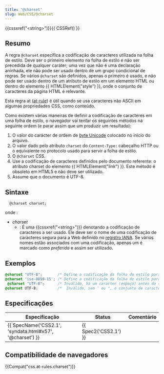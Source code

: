 ```yaml
---
title: '@charset'
slug: Web/CSS/@charset
---
```

{{cssxref("&lt;string&gt;")}}{{ CSSRef() }}

## Resumo

A regra `@charset` especifica a codificação de caracteres utilizada na folha de estilo. Deve ser o primeiro elemento na folha de estilo e não ser precedida de qualquer caráter; uma vez que não é uma declaração aninhada, ele não pode ser usado dentro de um grupo condicional de regras. Se vários `@charset` são definidos, apenas o primeiro é usado, e não pode ser usado dentro de um atributo de estilo em um elemento HTML ou dentro do elemento {{ HTMLElement("style") }}, onde o conjunto de caracteres da página HTML é relevante.

Esta regra at ([at-rule](/pt-BR/CSS/At-rule)) é útil quando se usa caracteres não ASCII em algumas propriedades CSS, como conteúdo.

Como existem várias maneiras de definir a codificação de caracteres em uma folha de estilo, o navegador vai tentar os seguintes métodos na seguinte ordem (e parar assim que um produzir um resultado):

1. O valor do carácter de ordem de [byte Unicode](http://pt.wikipedia.org/wiki/Marca_de_ordem_de_byte) colocado no início do arquivo.
2. O valor dado pelo atributo `charset` do `Content-Type:` cabeçalho HTTP ou o equivalente no protocolo usado para servir a folha de estilo.
3. O `@charset` CSS.
4. Use a codificação de caracteres definidos pelo documento referente: o atributo charset do elemento {{ HTMLElement("link") }}. Este método é obsoleto em HTML5 e não deve ser utilizado.
5. Assume que o documento é UTF-8.

## Sintaxe

```
  @charset charset;
```

onde :

- _charset_
  - : É uma {{cssxref("&lt;string&gt;")}} denotando a codificação de caracteres a ser usado. Ele deve ser o nome de uma codificação de caracteres segura para a Web definido no [registro IANA](http://www.iana.org/assignments/character-sets). Se vários nomes estão associados com uma codificação, apenas um é marcado como _preferido_ e assim ser utilizado.

## Exemplos

```css
@charset "UTF-8";       /* Define a codificação da folha de estilo para Unicode UTF-8 */
@charset 'iso-8859-15'; /* Define a codificação da folha de estilo para Latin-9 (línguas da Europa Ocidental, com sinal de euro) */
 @charset "UTF-8";      /* Inválido, há um caracter (espaço) antes da regra */
@charset UTF-8;         /*  Inválido, sem ‘ ou ", o conjunto de caracteres não é uma {{cssxref("&lt;string&gt;")}} CSS */
```

## Especificações

| Especificação                                                                | Status                       | Comentário |
| ---------------------------------------------------------------------------- | ---------------------------- | ---------- |
| {{ SpecName('CSS2.1', 'syndata.html#x57', '@charset') }} | {{ Spec2('CSS2.1') }} |            |

## Compatibilidade de navegadores

{{Compat("css.at-rules.charset")}}
